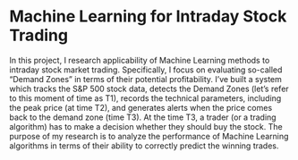 # Machine Learning for Intraday Stock Trading

In this project, I research applicability of Machine Learning methods to intraday stock market trading. Specifically, I focus on evaluating so-called “Demand Zones” in terms of their potential profitability. I’ve built a system which tracks the S&P 500 stock data, detects the Demand Zones (let’s refer to this moment of time as T1), records the technical parameters, including the peak price (at time T2), and generates alerts when the price comes back to the demand zone (time T3). At the time T3, a trader (or a trading algorithm) has to make a decision whether they should buy the stock. The purpose of my research is to analyze the performance of Machine Learning algorithms in terms of their ability to correctly predict the winning trades. 
